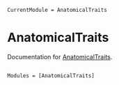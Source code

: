 ```@meta
CurrentModule = AnatomicalTraits
```

# AnatomicalTraits

Documentation for [AnatomicalTraits](https://github.com/Tokazama/AnatomicalTraits.jl).

```@index
```

```@autodocs
Modules = [AnatomicalTraits]
```
